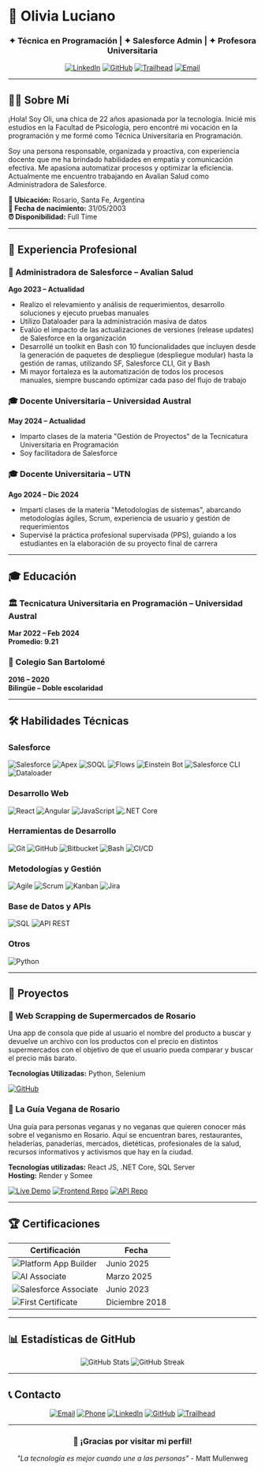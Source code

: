 # 👋 Olivia Luciano

<div align="center">
  
  ### ✦ Técnica en Programación | ✦ Salesforce Admin | ✦ Profesora Universitaria
  
  [![LinkedIn](https://img.shields.io/badge/LinkedIn-0077B5?style=for-the-badge&logo=linkedin&logoColor=white)](https://www.linkedin.com/in/olivialuciano)
  [![GitHub](https://img.shields.io/badge/GitHub-100000?style=for-the-badge&logo=github&logoColor=white)](https://github.com/olivialuciano)
  [![Trailhead](https://img.shields.io/badge/Trailhead-00A1E0?style=for-the-badge&logo=salesforce&logoColor=white)](https://trailblazer.me/id/olivialuciano42)
  [![Email](https://img.shields.io/badge/Email-D14836?style=for-the-badge&logo=gmail&logoColor=white)](mailto:olivialuciano42@gmail.com)
</div>

---

## 👩‍💻 Sobre Mí

¡Hola! Soy Oli, una chica de 22 años apasionada por la tecnología. Inicié mis estudios en la Facultad de Psicología, pero encontré mi vocación en la programación y me formé como Técnica Universitaria en Programación. 

Soy una persona responsable, organizada y proactiva, con experiencia docente que me ha brindado habilidades en empatía y comunicación efectiva. Me apasiona automatizar procesos y optimizar la eficiencia. Actualmente me encuentro trabajando en Avalian Salud como Administradora de Salesforce.

**📍 Ubicación:** Rosario, Santa Fe, Argentina  
**📅 Fecha de nacimiento:** 31/05/2003  
**⏰ Disponibilidad:** Full Time  

---

## 💼 Experiencia Profesional

### 🏥 Administradora de Salesforce – Avalian Salud
**Ago 2023 – Actualidad**

- Realizo el relevamiento y análisis de requerimientos, desarrollo soluciones y ejecuto pruebas manuales
- Utilizo Dataloader para la administración masiva de datos
- Evalúo el impacto de las actualizaciones de versiones (release updates) de Salesforce en la organización
- Desarrollé un toolkit en Bash con 10 funcionalidades que incluyen desde la generación de paquetes de despliegue (despliegue modular) hasta la gestión de ramas, utilizando SF, Salesforce CLI, Git y Bash
- Mi mayor fortaleza es la automatización de todos los procesos manuales, siempre buscando optimizar cada paso del flujo de trabajo

### 🎓 Docente Universitaria – Universidad Austral
**May 2024 – Actualidad**

- Imparto clases de la materia "Gestión de Proyectos" de la Tecnicatura Universitaria en Programación
- Soy facilitadora de Salesforce

### 🎓 Docente Universitaria – UTN
**Ago 2024 – Dic 2024**

- Impartí clases de la materia "Metodologías de sistemas", abarcando metodologías ágiles, Scrum, experiencia de usuario y gestión de requerimientos
- Supervisé la práctica profesional supervisada (PPS), guiando a los estudiantes en la elaboración de su proyecto final de carrera

---

## 🎓 Educación

### 🏛️ Tecnicatura Universitaria en Programación – Universidad Austral
**Mar 2022 – Feb 2024**  
**Promedio: 9.21**

### 🏫 Colegio San Bartolomé
**2016 – 2020**  
**Bilingüe – Doble escolaridad**

---

## 🛠️ Habilidades Técnicas

### Salesforce
![Salesforce](https://img.shields.io/badge/Salesforce-00A1E0?style=for-the-badge&logo=salesforce&logoColor=white)
![Apex](https://img.shields.io/badge/Apex-00A1E0?style=for-the-badge&logo=salesforce&logoColor=white)
![SOQL](https://img.shields.io/badge/SOQL-00A1E0?style=for-the-badge&logo=salesforce&logoColor=white)
![Flows](https://img.shields.io/badge/Flows-00A1E0?style=for-the-badge&logo=salesforce&logoColor=white)
![Einstein Bot](https://img.shields.io/badge/Einstein_Bot-00A1E0?style=for-the-badge&logo=salesforce&logoColor=white)
![Salesforce CLI](https://img.shields.io/badge/Salesforce_CLI-00A1E0?style=for-the-badge&logo=salesforce&logoColor=white)
![Dataloader](https://img.shields.io/badge/Dataloader-00A1E0?style=for-the-badge&logo=salesforce&logoColor=white)

### Desarrollo Web
![React](https://img.shields.io/badge/React-20232A?style=for-the-badge&logo=react&logoColor=61DAFB)
![Angular](https://img.shields.io/badge/Angular-DD0031?style=for-the-badge&logo=angular&logoColor=white)
![JavaScript](https://img.shields.io/badge/JavaScript-323330?style=for-the-badge&logo=javascript&logoColor=F7DF1E)
![.NET Core](https://img.shields.io/badge/.NET-512BD4?style=for-the-badge&logo=dotnet&logoColor=white)

### Herramientas de Desarrollo
![Git](https://img.shields.io/badge/Git-F05032?style=for-the-badge&logo=git&logoColor=white)
![GitHub](https://img.shields.io/badge/GitHub-100000?style=for-the-badge&logo=github&logoColor=white)
![Bitbucket](https://img.shields.io/badge/Bitbucket-0747A6?style=for-the-badge&logo=bitbucket&logoColor=white)
![Bash](https://img.shields.io/badge/Bash-4EAA25?style=for-the-badge&logo=gnu-bash&logoColor=white)
![CI/CD](https://img.shields.io/badge/CI/CD-2496ED?style=for-the-badge&logo=docker&logoColor=white)

### Metodologías y Gestión
![Agile](https://img.shields.io/badge/Agile-2496ED?style=for-the-badge&logo=agile&logoColor=white)
![Scrum](https://img.shields.io/badge/Scrum-2496ED?style=for-the-badge&logo=scrum&logoColor=white)
![Kanban](https://img.shields.io/badge/Kanban-2496ED?style=for-the-badge&logo=kanban&logoColor=white)
![Jira](https://img.shields.io/badge/Jira-0052CC?style=for-the-badge&logo=jira&logoColor=white)

### Base de Datos y APIs
![SQL](https://img.shields.io/badge/SQL-4479A1?style=for-the-badge&logo=mysql&logoColor=white)
![API REST](https://img.shields.io/badge/API_REST-FF6C37?style=for-the-badge&logo=postman&logoColor=white)

### Otros
![Python](https://img.shields.io/badge/Python-FFD43B?style=for-the-badge&logo=python&logoColor=blue)

---

## 🚀 Proyectos

### 🛒 Web Scrapping de Supermercados de Rosario
Una app de consola que pide al usuario el nombre del producto a buscar y devuelve un archivo con los productos con el precio en distintos supermercados con el objetivo de que el usuario pueda comparar y buscar el precio más barato.

**Tecnologías Utilizadas:** Python, Selenium

[![GitHub](https://img.shields.io/badge/GitHub-100000?style=for-the-badge&logo=github&logoColor=white)](https://github.com/olivialuciano/automatizacion_web_py)

### 🌱 La Guía Vegana de Rosario
Una guía para personas veganas y no veganas que quieren conocer más sobre el veganismo en Rosario. Aquí se encuentran bares, restaurantes, heladerías, panaderías, mercados, dietéticas, profesionales de la salud, recursos informativos y activismos que hay en la ciudad.

**Tecnologías utilizadas:** React JS, .NET Core, SQL Server  
**Hosting:** Render y Somee

[![Live Demo](https://img.shields.io/badge/Live_Demo-00A1E0?style=for-the-badge&logo=render&logoColor=white)](https://guia-vegana-rosario.onrender.com/)
[![Frontend Repo](https://img.shields.io/badge/Frontend_Repo-100000?style=for-the-badge&logo=github&logoColor=white)](https://github.com/olivialuciano/Guia-Vegana-Frontend)
[![API Repo](https://img.shields.io/badge/API_Repo-100000?style=for-the-badge&logo=github&logoColor=white)](https://github.com/olivialuciano/Guia-Vegana-API)

---

## 🏆 Certificaciones

<div align="center">

| Certificación | Fecha |
|---------------|-------|
| ![Platform App Builder](https://img.shields.io/badge/Platform_App_Builder-00A1E0?style=for-the-badge&logo=salesforce&logoColor=white) | Junio 2025 |
| ![AI Associate](https://img.shields.io/badge/AI_Associate-00A1E0?style=for-the-badge&logo=salesforce&logoColor=white) | Marzo 2025 |
| ![Salesforce Associate](https://img.shields.io/badge/Salesforce_Associate-00A1E0?style=for-the-badge&logo=salesforce&logoColor=white) | Junio 2023 |
| ![First Certificate](https://img.shields.io/badge/First_Certificate_English-4285F4?style=for-the-badge&logo=cambridge&logoColor=white) | Diciembre 2018 |

</div>

---

## 📊 Estadísticas de GitHub

<div align="center">
  <img src="https://github-readme-stats.vercel.app/api?username=olivialuciano&show_icons=true&theme=radical" alt="GitHub Stats" />
  <img src="https://github-readme-streak-stats.herokuapp.com/?user=olivialuciano&theme=radical" alt="GitHub Streak" />
</div>

---

## 📞 Contacto

<div align="center">

[![Email](https://img.shields.io/badge/Email-olivialuciano42@gmail.com-D14836?style=for-the-badge&logo=gmail&logoColor=white)](mailto:olivialuciano42@gmail.com)
[![Phone](https://img.shields.io/badge/Phone-+54_9_341_347_8225-25D366?style=for-the-badge&logo=whatsapp&logoColor=white)](tel:+5493413478225)
[![LinkedIn](https://img.shields.io/badge/LinkedIn-0077B5?style=for-the-badge&logo=linkedin&logoColor=white)](https://www.linkedin.com/in/olivialuciano)
[![GitHub](https://img.shields.io/badge/GitHub-100000?style=for-the-badge&logo=github&logoColor=white)](https://github.com/olivialuciano)
[![Trailhead](https://img.shields.io/badge/Trailhead-00A1E0?style=for-the-badge&logo=salesforce&logoColor=white)](https://trailblazer.me/id/olivialuciano42)

</div>

---

<div align="center">
  
### 🌟 ¡Gracias por visitar mi perfil!
  
*"La tecnología es mejor cuando une a las personas"* - Matt Mullenweg

</div> 
